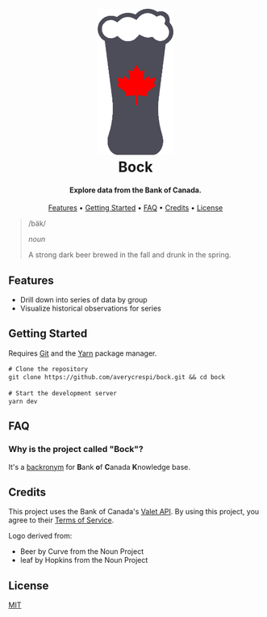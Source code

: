 <h1 align="center">
    <br>
    <img src="https://raw.githubusercontent.com/averycrespi/bock/master/public/logo.png" width="150"</img>
    <br>
    Bock
    <br>
</h1>

<h4 align="center">Explore data from the Bank of Canada.</h4>

<p align="center">
    <a href="#features">Features</a> •
    <a href="#getting-started">Getting Started</a> •
    <a href="#faq">FAQ</a> •
    <a href="#credits">Credits</a> •
    <a href="#license">License</a>
</p>

> /bäk/
>
> *noun*
>
> A strong dark beer brewed in the fall and drunk in the spring.

## Features

- Drill down into series of data by group
- Visualize historical observations for series

## Getting Started

Requires [Git](https://git-scm.com/) and the [Yarn](https://yarnpkg.com/) package manager.

```
# Clone the repository
git clone https://github.com/averycrespi/bock.git && cd bock

# Start the development server
yarn dev
```

## FAQ

### Why is the project called "Bock"?

It's a [backronym](https://en.wikipedia.org/wiki/Backronym) for **B**ank **o**f **C**anada **K**nowledge base.

## Credits

This project uses the Bank of Canada's [Valet API](https://www.bankofcanada.ca/valet/docs). By using this project, you agree to their [Terms of Service](https://www.bankofcanada.ca/terms/).

Logo derived from:
- Beer by Curve from the Noun Project
- leaf by Hopkins from the Noun Project

## License

[MIT](https://choosealicense.com/licenses/mit/)